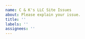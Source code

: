 ```yaml
---
name: C & K's LLC Site Issues
about: Please explain your issue.
title: ''
labels: ''
assignees: ''
---
```

